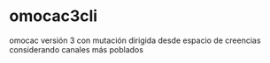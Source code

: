 # omocac3cli
omocac versión 3 con mutación dirigida desde espacio de creencias considerando canales más poblados
